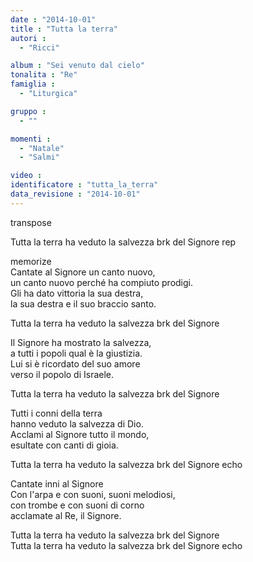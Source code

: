 ```yaml
---
date : "2014-10-01"
title : "Tutta la terra"
autori : 
  - "Ricci"

album : "Sei venuto dal cielo"
tonalita : "Re"
famiglia : 
  - "Liturgica"

gruppo : 
  - ""

momenti : 
  - "Natale"
  - "Salmi"

video : 
identificatore : "tutta_la_terra"
data_revisione : "2014-10-01"
---
```

  
transpose  
  
  
  
  
  
  
  
  
Tutta la terra ha veduto la salvezza brk del Signore    rep  
  
  
memorize  
Cantate al Signore un canto nuovo,  
un canto nuovo perché ha compiuto prodigi.  
Gli ha dato vittoria la sua destra,  
la sua destra e il suo braccio santo.    
  
  
Tutta la terra ha veduto la salvezza brk del Signore      
  
  
Il Signore ha mostrato la salvezza,  
a tutti i popoli qual è la giustizia.  
Lui si è ricordato del suo amore  
verso il popolo di Israele.   
  
  
Tutta la terra ha veduto la salvezza brk del Signore      
  
  
Tutti i conni della terra  
hanno veduto la salvezza di Dio.  
Acclami al Signore tutto il mondo,  
esultate con canti di gioia.   
  
  
Tutta la terra ha veduto la salvezza brk del Signore echo   
  
  
  
Cantate inni al Signore  
Con l'arpa e con suoni, suoni melodiosi,  
con trombe e con suoni di corno  
acclamate al Re, il Signore.   
  
  
Tutta la terra ha veduto la salvezza brk del Signore     
Tutta la terra ha veduto la salvezza brk del Signore echo   
  
  
  
